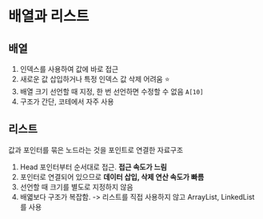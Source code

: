 # 배열과 리스트


## 배열
1. 인덱스를 사용하여 값에 바로 접근
2. 새로운 값 삽입하거나 특정 인덱스 값 삭제 어려움 ⭐️
3. 배열 크기 선언할 때 지정, 한 번 선언하면 수정할 수 없음 `A[10]`
4. 구조가 간단, 코테에서 자주 사용

## 리스트
값과 포인터를 묶은 노드라는 것을 포인트로 연결한 자료구조
1. Head 포인터부터 순서대로 접근. **접근 속도가 느림**
2. 포인터로 연결되어 있으므로 **데이터 삽입, 삭제 연산 속도가 빠름**
3. 선언할 때 크기를 별도로 지정하지 않음
4. 배엷보다 구조가 복잡함. -> 리스트를 직접 사용하지 않고 ArrayList, LinkedList를 사용



